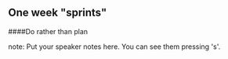 ##  One week "sprints"

####Do rather than plan

note:
    Put your speaker notes here.
    You can see them pressing 's'.
